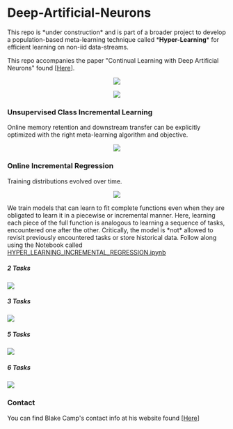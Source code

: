 # Deep-Artificial-Neurons

<p>This repo is *under construction* and is part of a broader project to develop a population-based meta-learning technique called *<b>Hyper-Learning</b>* for efficient learning on non-iid data-streams.</p>  

<p>This repo accompanies the paper "Continual Learning with Deep Artificial Neurons" found [<a href="https://openreview.net/forum?id=B94Nrz1Tbq">Here</a>].</p>
<p align="center">
  <img src="https://github.com/blake-camp/Deep-Artificial-Neurons/blob/main/hyper_learning_gif.gif"/>
</p>

<p align="center">
  <img src="https://github.com/blake-camp/Deep-Artificial-Neurons/blob/main/DANs_abstract_clean.png"/>
</p>

<h3>Unsupervised Class Incremental Learning</h3>
<p>Online memory retention and downstream transfer can be explicitly optimized with the right meta-learning algorithm and objective.</p>
<p align="center">
  <img src="https://github.com/blake-camp/Deep-Artificial-Neurons/blob/main/UCIL.gif"/>
</p>

<h3>Online Incremental Regression</h3>
<p>Training distributions evolved over time.</p>
<p align="center">
  <img src="https://github.com/blake-camp/Deep-Artificial-Neurons/blob/main/smooth_CL5.gif"/>
</p>
<p>We train models that can learn to fit complete functions even when they are obligated to learn it in a piecewise or incremental manner. Here, learning each piece of the full function is analogous to learning a sequence of tasks, encountered one after the other. Critically, the model is *not* allowed to revisit previously encountered tasks or store historical data. Follow along using the Notebook called <a href='https://github.com/blake-camp/Deep-Artificial-Neurons/blob/main/HYPER_LEARNING_INCREMENTAL_REGRESSION.ipynb'>HYPER_LEARNING_INCREMENTAL_REGRESSION.ipynb</a></p>
<h5>2 Tasks</h5>
<img src="https://github.com/blake-camp/Deep-Artificial-Neurons/blob/main/2_task_CL.gif"/>

<h5>3 Tasks</h5>
<img src="https://github.com/blake-camp/Deep-Artificial-Neurons/blob/main/3task2.gif"/>

<h5>5 Tasks</h5>
<img src="https://github.com/blake-camp/Deep-Artificial-Neurons/blob/main/5task.gif"/>

<h5>6 Tasks</h5>
<img src="https://github.com/blake-camp/Deep-Artificial-Neurons/blob/main/6task.gif"/>
</br>
<h3>Contact</h3>
<p>You can find Blake Camp's contact info at his website found [<a href='https://blake-camp.github.io/'>Here</a>]</p>


